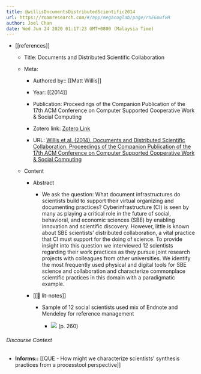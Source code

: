 ```yaml
---
title: @willisDocumentsDistributedScientific2014
url: https://roamresearch.com/#/app/megacoglab/page/rnEGowfvH
author: Joel Chan
date: Wed Jun 24 2020 01:17:23 GMT+0800 (Malaysia Time)
---
```


- [[references]]

    - Title: Documents and Distributed Scientific Collaboration

    - Meta:

        - Authored by:: [[Matt Willis]]

        - Year: [[2014]]

        - Publication: Proceedings of the Companion Publication of the 17th ACM Conference on Computer Supported Cooperative Work & Social Computing

        - Zotero link: [Zotero Link](zotero://select/items/7_LYSPCHTL)

        - URL: [Willis et al. (2014). Documents and Distributed Scientific Collaboration. Proceedings of the Companion Publication of the 17th ACM Conference on Computer Supported Cooperative Work & Social Computing](http://doi.acm.org/10.1145/2556420.2556491)

    - Content

        - Abstract

            - We ask the question: What document infrastructures do scientists build to support their virtual organizing and documenting practices? Cyberinfrastructure (CI) is seen by many as playing a critical role in the future of social, behavioral, and economic sciences (SBE) by enabling innovation and scientific discovery. However, little is known about SBE scientists' distributed collaboration, a vital practice that CI must support for the doing of science. To provide insight into this question we interviewed 12 scientists regarding their work practices as they pursue joint research projects with colleagues from other universities. We identify the most frequently used physical and digital tools for SBE science and collaboration and characterize commonplace scientific practices in this domain with a paradigmatic example.

        - [[📝 lit-notes]]

            - Sample of 12 social scientists used mix of Endnote and Mendeley for reference management

                - ![](https://firebasestorage.googleapis.com/v0/b/firescript-577a2.appspot.com/o/imgs%2Fapp%2Fmegacoglab%2FXfkYZDPZqN.png?alt=media&token=ae1e9ff8-a28a-4ae0-846f-df9c0a4289da) (p. 260)

###### Discourse Context

- **Informs::** [[QUE - How might we characterize scientists' synthesis practices from a processtool perspective]]
